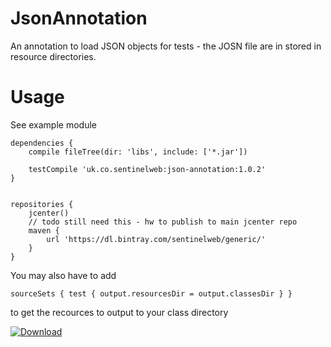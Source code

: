 # JsonAnnotation
An annotation to load JSON objects for tests - the JOSN file are in stored in resource directories.  

# Usage

See example module
```
dependencies {
    compile fileTree(dir: 'libs', include: ['*.jar'])

    testCompile 'uk.co.sentinelweb:json-annotation:1.0.2'
}


repositories {
    jcenter()
    // todo still need this - hw to publish to main jcenter repo
    maven {
        url 'https://dl.bintray.com/sentinelweb/generic/'
    }
}
```
You may also have to add 
```
sourceSets { test { output.resourcesDir = output.classesDir } }
```
to get the recources to output to your class directory

 [ ![Download](https://api.bintray.com/packages/sentinelweb/generic/json-annotation/images/download.svg) ](https://bintray.com/sentinelweb/generic/json-annotation/_latestVersion)
